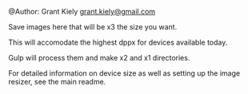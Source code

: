 @Author: Grant Kiely
				 grant.kiely@gmail.com


Save images here that will be x3 the size you want.

This will accomodate the highest dppx for devices available today.

Gulp will process them and make x2 and x1 directories.

For detailed information on device size as well as setting up the image resizer, see the main readme.